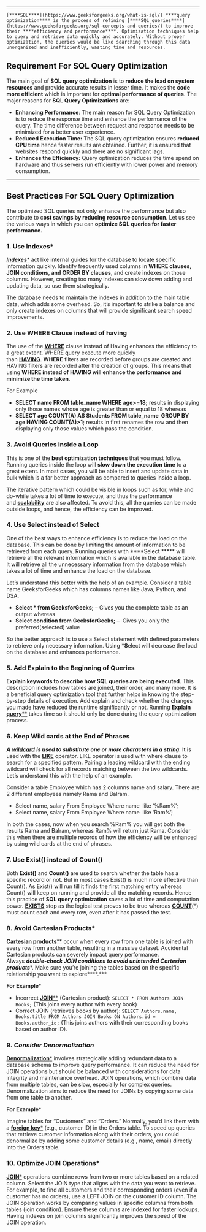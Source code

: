 
---
	[****SQL****](https://www.geeksforgeeks.org/what-is-sql/) ****query optimization**** is the process of refining [****SQL queries****](https://www.geeksforgeeks.org/sql-concepts-and-queries/) to improve their ****efficiency and performance****. Optimization techniques help to query and retrieve data quickly and accurately. Without proper optimization, the queries would be like searching through this data unorganized and inefficiently, wasting time and resources.


## Requirement For SQL Query Optimization

The main goal of ****SQL query optimization**** is to ****reduce the load on system resources**** and provide accurate results in lesser time. It makes the ****code more efficient**** which is important for ****optimal performance of queries****. The major reasons for ****SQL Query Optimizations**** are:

- ****Enhancing Performance****: The main reason for SQL Query Optimization is to reduce the response time and enhance the performance of the query. The time difference between request and response needs to be minimized for a better user experience.
- ****Reduced Execution Time:**** The SQL query optimization ensures ****reduced CPU time**** hence faster results are obtained. Further, it is ensured that websites respond quickly and there are no significant lags.
- ****Enhances the Efficiency:**** Query optimization reduces the time spend on hardware and thus servers run efficiently with lower power and memory consumption.

---

## Best Practices For SQL Query Optimization

The optimized SQL queries not only enhance the performance but also contribute to c****ost savings by reducing resource consumption****. Let us see the various ways in which you can ****optimize SQL queries for faster performance.****


### 1. **Use Indexes***

[***Indexes****](https://www.geeksforgeeks.org/sql-indexes/) act like internal guides for the database to locate specific information quickly. Identify frequently used columns in **WHERE clauses, JOIN conditions, and ORDER BY clauses**, and create indexes on those columns. However, creating too many indexes can slow down adding and updating data, so use them strategically.

The database needs to maintain the indexes in addition to the main table data, which adds some overhead. So, it’s important to strike a balance and only create indexes on columns that will provide significant search speed improvements.

### 2. **Use WHERE Clause instead of having**


The use of the [****WHERE****](https://www.geeksforgeeks.org/sql-where-clause/) clause instead of Having enhances the efficiency to a great extent. WHERE query execute more quickly than [****HAVING****](https://www.geeksforgeeks.org/sql-having-clause-with-examples/). ****WHERE**** filters are recorded before groups are created and HAVING filters are recorded after the creation of groups. This means that using ****WHERE instead of HAVING will enhance the performance and minimize the time taken****.

For Example

- __SELECT name FROM table_name WHERE age>=18;__ results in displaying only those names whose age is greater than or equal to 18 whereas
- __SELECT age COUNT(A) AS Students FROM table_name  GROUP BY age HAVING COUNT(A)>1;__ results in first renames the row and then displaying only those values which pass the condition.


### 3. **Avoid Queries inside a Loop**

This is one of the ****best optimization techniques**** that you must follow. Running queries inside the loop will ****slow down the execution time**** to a great extent. In most cases, you will be able to insert and update data in bulk which is a far better approach as compared to queries inside a loop.

The iterative pattern which could be visible in loops such as for, while and do-while takes a lot of time to execute, and thus the performance and [**scalability**](https://www.geeksforgeeks.org/what-is-scalability-and-how-to-achieve-it-learn-system-design/) are also affected. To avoid this, all the queries can be made outside loops, and hence, the efficiency can be improved.
### 4. **Use Select instead of Select** 

One of the best ways to enhance efficiency is to reduce the load on the database. This can be done by limiting the amount of information to be retrieved from each query. Running queries with ****Select ***** will retrieve all the relevant information which is available in the database table. It will retrieve all the unnecessary information from the database which takes a lot of time and enhance the load on the database.

Let’s understand this better with the help of an example. Consider a table name GeeksforGeeks which has columns names like Java, Python, and DSA. 

- __Select * from GeeksforGeeks;__ – Gives you the complete table as an output whereas 
- __Select condition from GeeksforGeeks;__ –  Gives you only the preferred(selected) value

So the better approach is to use a Select statement with defined parameters to retrieve only necessary information. Using ***S**elect will decrease the load on the database and enhances performance.

### 5. **Add Explain to the Beginning of Queries**

**Explain keywords to describe how SQL queries are being executed**. This description includes how tables are joined, their order, and many more. It is a beneficial query optimization tool that further helps in knowing the step-by-step details of execution. Add explain and check whether the changes you made have reduced the runtime significantly or not. Running [**Explain query****](https://www.geeksforgeeks.org/explain-in-sql/) takes time so it should only be done during the query optimization process.


### 6. **Keep Wild cards at the End of Phrases**

***A** [****wildcard****](https://www.geeksforgeeks.org/sql-wildcard-operators/) ***is used to substitute one or more characters in a string****. It is used with the [****LIKE****](https://www.geeksforgeeks.org/sql-like/) operator. LIKE operator is used with where clause to search for a specified pattern. Pairing a leading wildcard with the ending wildcard will check for all records matching between the two wildcards. Let’s understand this with the help of an example. 

Consider a table Employee which has 2 columns name and salary. There are 2 different employees namely Rama and Balram.

- Select name, salary From Employee Where name  like ‘%Ram%’;
- Select name, salary From Employee Where name  like ‘Ram%’;

In both the cases, now when you search %Ram% you will get both the results Rama and Balram, whereas Ram% will return just Rama. Consider this when there are multiple records of how the efficiency will be enhanced by using wild cards at the end of phrases.


### 7. **Use Exist() instead of Count()**

Both ****Exist()**** and ****Count()**** are used to search whether the table has a specific record or not. But in most cases Exist() is much more effective than Count(). As Exist() will run till it finds the first matching entry whereas Count() will keep on running and provide all the matching records. Hence this practice of ****SQL query optimization**** saves a lot of time and computation power. [****EXISTS****](https://www.geeksforgeeks.org/sql-exists/) stop as the logical test proves to be true whereas [****COUNT****](https://www.geeksforgeeks.org/count-function-in-sql-server/)(*) must count each and every row, even after it has passed the test.


### 8. **Avoid Cartesian Products***

[**Cartesian products****](https://www.geeksforgeeks.org/cartesian-join/) occur when every row from one table is joined with every row from another table, resulting in a massive dataset. Accidental Cartesian products can severely impact query performance. Always ***double-check JOIN conditions to avoid unintended Cartesian products****. Make sure you’re joining the tables based on the specific relationship you want to explore****.***

**For Example***

- Incorrect [**JOIN****](https://www.geeksforgeeks.org/sql-join-set-1-inner-left-right-and-full-joins/) (Cartesian product): `SELECT * FROM Authors JOIN Books;` (This joins every author with every book)
- Correct JOIN (retrieves books by author): `SELECT Authors.name, Books.title FROM Authors JOIN Books ON Authors.id = Books.author_id;` (This joins authors with their corresponding books based on author ID).

### 9. ***Consider Denormalization***

[**Denormalization***](https://www.geeksforgeeks.org/denormalization-in-databases/) involves strategically adding redundant data to a database schema to improve query performance. It can reduce the need for JOIN operations but should be balanced with considerations for data integrity and maintenance overhead. JOIN operations, which combine data from multiple tables, can be slow, especially for complex queries. Denormalization aims to reduce the need for JOINs by copying some data from one table to another.

**For Example***

Imagine tables for “Customers” and “Orders.” Normally, you’d link them with a [**foreign key***](https://www.geeksforgeeks.org/foreign-key-constraint-in-sql/) (e.g., customer ID) in the Orders table. To speed up queries that retrieve customer information along with their orders, you could denormalize by adding some customer details (e.g., name, email) directly into the Orders table.


### 10. **Optimize JOIN Operations***

[**JOIN***](https://www.geeksforgeeks.org/sql-join-set-1-inner-left-right-and-full-joins/) operations combine rows from two or more tables based on a related column. Select the JOIN type that aligns with the data you want to retrieve. For example, to find all customers and their corresponding orders (even if a customer has no orders), use a LEFT JOIN on the customer ID column. The JOIN operation works by comparing values in specific columns from both tables (join condition). Ensure these columns are indexed for faster lookups. Having indexes on join columns significantly improves the speed of the JOIN operation.






